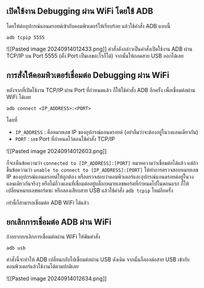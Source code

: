 ## **เปิดใช้งาน Debugging ผ่าน WiFi โดยใช้ ADB**

โดยให้ต่ออุปกรณ์แอนดรอยด์เข้ากับคอมพิวเตอร์ให้เรียบร้อย แล้วใช้คำสั่ง ADB แบบนี้

```
adb tcpip 5555
```

![[Pasted image 20240914012433.png]]
คำสั่งดังกล่าวเป็นคำสั่งเปิดใช้งาน ADB ผ่าน TCP/IP บน Port 5555 (ตั้ง Port เป็นเลขอะไรก็ได้) จากนั้นให้ถอดสาย USB ออกได้เลย

## **การสั่งให้คอมพิวเตอร์เชื่อมต่อ Debugging ผ่าน WiFi**

หลังจากที่เปิดใช้งาน TCP/IP ผ่าน Port ที่กำหนดแล้ว ก็ให้ใช้คำสั่ง ADB อีกครั้ง เพื่อเชื่อมต่อผ่าน WiFi ได้เลย

```
adb connect <IP_ADDRESS>:<PORT>
```

โดยที่

- `IP_ADDRESS` : คือหมายเลข IP ของอุปกรณ์แอนดรอยด์ (อย่าลืมว่าจะต้องอยู่ในวงแลนเดียวกัน)
- `PORT` : เลข Port ที่กำหนดไว้ตอนใช้คำสั่ง TCP/IP

![[Pasted image 20240914012603.png]]

ก็จะเห็นข้อความว่า `connected to [IP_ADDRESS]:[PORT]` หมายความว่าเชื่อมต่อได้แล้ว แต่ถ้าขึ้นข้อความว่า `unable to connect to [IP_ADDRESS]:[PORT]` ให้ทำการตรวจสอบหมายเลข IP ของอุปกรณ์แอนดรอยด์ให้ถูกต้อง หรือตรวจสอบว่าคอมพิวเตอร์และอุปกรณ์แอนดรอยด์อยู่ในวงแลนเดียวกันจริงๆ หรือไม่ก็วงแลนที่เชื่อมต่ออยู่บล็อกหมายเลขพอร์ตที่กำหนดไปในตอนแรก ก็ให้เปลี่ยนหมายเลขพอร์ตซะ หรือลองเสียบสาย USB แล้วใช้คำสั่ง `adb tcpip` ใหม่อีกครั้ง

เท่านี้ก็สามารถเชื่อมต่อ ADB WiFi ได้แล้ว

## **ยกเลิกการเชื่อมต่อ ADB ผ่าน WiFi**

ถ้าอยากยกเลิกการเชื่อมต่อผ่าน WiFi ให้พิมคำสั่ง

```
adb usb
```

คำสั่งนี้จะทำให้ ADB เปลี่ยนกลับไปเชื่อมต่อผ่าน USB ดังเดิม จากนั้นก็ลองต่อสาย USB เข้ากับคอมพิวเตอร์แล้วใช้งานได้ตามปกติเลย

![[Pasted image 20240914012634.png]]

